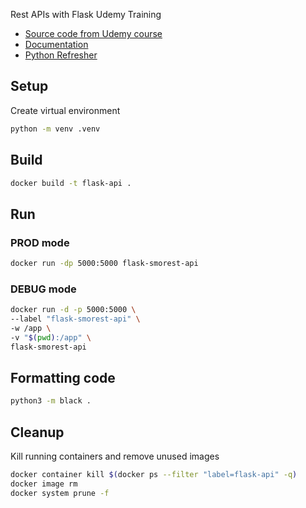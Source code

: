 Rest APIs with Flask Udemy Training

- [Source code from Udemy course](https://github.com/tecladocode/python-refresher)
- [Documentation](https://rest-apis-flask.teclado.com/)
- [Python Refresher](https://github.com/tecladocode/python-refresher)

## Setup

Create virtual environment

```bash
python -m venv .venv
```

## Build

```bash
docker build -t flask-api .
```

## Run

### PROD mode

```bash
docker run -dp 5000:5000 flask-smorest-api
```

### DEBUG mode

```bash
docker run -d -p 5000:5000 \
--label "flask-smorest-api" \
-w /app \
-v "$(pwd):/app" \
flask-smorest-api
```

## Formatting code

```bash
python3 -m black .
```

## Cleanup

Kill running containers and remove unused images

```bash
docker container kill $(docker ps --filter "label=flask-api" -q)
docker image rm
docker system prune -f
```
